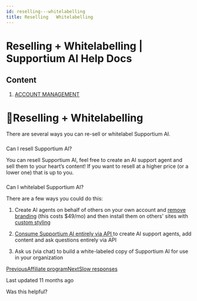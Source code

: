 ```yaml
---
id: reselling---whitelabelling
title: Reselling   Whitelabelling
---
```



# Reselling + Whitelabelling | Supportium AI Help Docs

## Content

  1. [ACCOUNT MANAGEMENT](/account-management)

# 💼Reselling + Whitelabelling

There are several ways you can re-sell or whitelabel Supportium AI.

### 

Can I resell Supportium AI?

You can resell Supportium AI, feel free to create an AI support agent and sell them to your heart’s content! If you want to resell at a higher price (or a lower one) that is up to you.

### 

Can I whitelabel Supportium AI?

There are a few ways you could do this:

  1. Create AI agents on behalf of others on your own account and [remove branding](/features/remove-branding) (this costs $49/mo) and then install them on others' sites with [custom styling](/features/customization)

  2. [Consume Supportium AI entirely via API ](/api-documentation/api-docs-introduction)to create AI support agents, add content and ask questions entirely via API

  3. Ask us (via chat) to build a white-labeled copy of Supportium AI for use in your organization

[PreviousAffiliate program](/account-management/affiliate-program)[NextSlow responses](/troubleshooting/slow-responses)

Last updated 11 months ago

Was this helpful?
